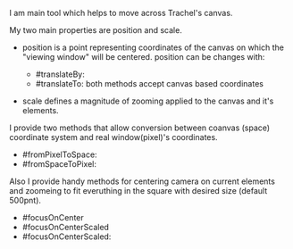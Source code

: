 I am main tool which helps to move across Trachel's canvas.

My two main properties are position and scale.

- position 
  is a point representing coordinates of the canvas on which the "viewing window" will be centered.
  position can be changes with:
  * #translateBy:
  * #translateTo:
  both methods accept canvas based coordinates

- scale
  defines a magnitude of zooming applied to the canvas and it's elements.

I provide two methods that allow conversion between coanvas (space) coordinate system and real window(pixel)'s coordinates.
* #fromPixelToSpace:
* #fromSpaceToPixel:

Also I provide handy methods for centering camera on current elements and zoomeing to fit everuthing in the square with desired size (default 500pnt).
* #focusOnCenter
* #focusOnCenterScaled
* #focusOnCenterScaled: